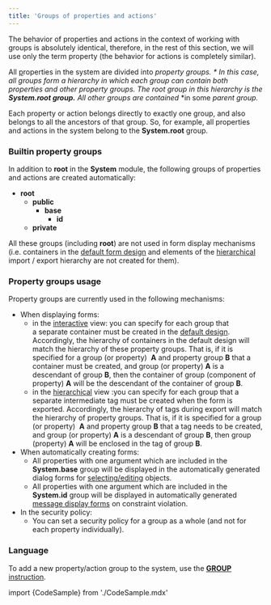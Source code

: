 ```yaml
---
title: 'Groups of properties and actions'
---
```


The behavior of properties and actions in the context of working with groups is absolutely identical, therefore, in the rest of this section, we will use only the term property (the behavior for actions is completely similar).

All [p](Properties.md)roperties in the system are divided into *property groups. * In this case, all groups form a hierarchy in which each group can contain both properties and other property groups. The root group in this hierarchy is the **System.root group.** All other groups are contained* *in some *parent group.*

Each property or action belongs directly to exactly one group, and also belongs to all the ancestors of that group. So, for example, all properties and actions in the system belong to the **System.root** group.

### Builtin property groups

In addition to **root** in the **System** module, the following groups of properties and actions are created automatically:

-   **root**
    -   **public**
        -   **base**
            -   **id**
    -   **private**

All these groups (including **root**) are not used in form display mechanisms (i.e. containers in the [default form design](Form_design.md#default-design) and elements of the [hierarchical](Structured_view.md#hierarchical-view) import / export hierarchy are not created for them).

### Property groups usage

Property groups are currently used in the following mechanisms:

-   When displaying forms:
    -   in the [interactive](Interactive_view.md) view: you can specify for each group that a separate container must be created in the [default design](Form_design.md#default-design). Accordingly, the hierarchy of containers in the default design will match the hierarchy of these property groups. That is, if it is specified for a group (or property)  **A** and property group **B** that a container must be created, and group (or property) **A** is a descendant of group **B**, then the container of group (component of property) **A** will be the descendant of the container of group **B**.
    -   in the [hierarchical](Structured_view.md#hierarchical-view) view :you can specify for each group that a separate intermediate tag must be created when the form is exported. Accordingly, the hierarchy of tags during export will match the hierarchy of property groups. That is, if it is specified for a group (or property)  **A** and property group **B** that a tag needs to be created, and group (or property) **A** is a descendant of group **B**, then group (property) **A** will be enclosed in the tag of group **B**. 
-   When automatically creating forms:
    -   All properties with one argument which are included in the **System.base** group will be displayed in the automatically generated dialog forms for [selecting/editing](Interactive_view.md#selectionediting-forms) objects. 
    -   All properties with one argument which are included in the **System.id** group will be displayed in automatically generated [message display forms](Constraints.md#show-message) on constraint violation.
-   In the security policy:
    -   You can set a security policy for a group as a whole (and not for each property individually).

### Language

To add a new property/action group to the system, use the [**GROUP** instruction](GROUP_instruction.md).

import {CodeSample} from './CodeSample.mdx'

<CodeSample url="https://documentation.lsfusion.org/sample?file=InstructionSample&block=group"/>

  
